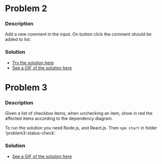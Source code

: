 # Problem 2

### Description
Add a new comment in the input. On button click the comment should be added to list. 

### Solution 

* [Try the solution here](https://html-preview.github.io/?url=https://github.com/evgeniya-sotirova/tmp-repo/blob/main/problem2-comments-list/commentsList.html)
* [See a GIF of the solution here](./problem2-comments-list/Recording%202024-11-06%20120647.gif)

# Problem 3

### Description
Given a list of checkbox items, when unchecking an item, show in red the affected items according to the dependency diagram. 

To run the solution you need Node.js, and React.js. Then `npm start` in folder 'problem3-status-check'.

### Solution

* [See a GIF of the solution here](./problem3-status-check/StatusCheck-Screen%20Recording%202024-11-06%20112903.gif)

